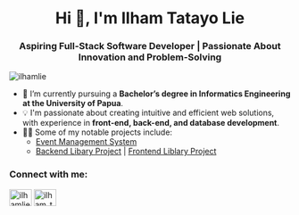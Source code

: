 <h1 align="center">Hi 👋, I'm Ilham Tatayo Lie</h1>
<h3 align="center">Aspiring Full-Stack Software Developer | Passionate About Innovation and Problem-Solving</h3>

<p align="left"> <img src="https://komarev.com/ghpvc/?username=ilhamlie&label=Profile%20views&color=0e75b6&style=flat" alt="ilhamlie" /> </p>

- 🌱 I’m currently pursuing a **Bachelor’s degree in Informatics Engineering at the University of Papua**.  
- 💡 I'm passionate about creating intuitive and efficient web solutions, with experience in **front-end, back-end, and database development**.  
- 👨‍💻 Some of my notable projects include:  
  - [Event Management System](https://event-management-fe.vercel.app/)  
  - [Backend Libary Project](https://github.com/BOcort/uas_web_Backend) | [Frontend Liblary Project](https://github.com/BOcort/uas_web_frontend)

### Connect with me:
<p align="left">
<a href="https://linkedin.com/in/ilhamlie" target="blank"><img align="center" src="https://raw.githubusercontent.com/rahuldkjain/github-profile-readme-generator/master/src/images/icons/Social/linked-in-alt.svg" alt="ilhamlie" height="30" width="40" /></a>
<a href="https://instagram.com/ilham_tatayo" target="blank"><img align="center" src="https://raw.githubusercontent.com/rahuldkjain/github-profile-readme-generator/master/src/images/icons/Social/instagram.svg" alt="ilham_tatayo" height="30" width="40" /></a>
</p>

